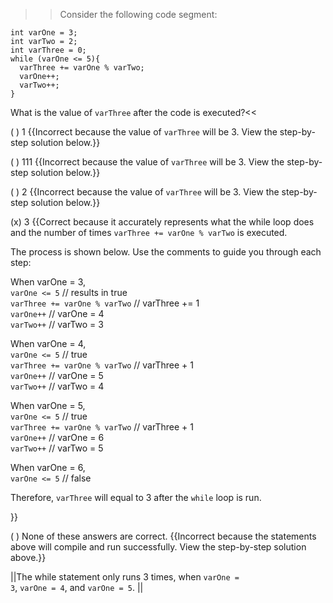 >>Consider the following code segment:

```
int varOne = 3;
int varTwo = 2;
int varThree = 0;
while (varOne <= 5){
  varThree += varOne % varTwo;
  varOne++;
  varTwo++;
}
```

What is the value of <code>varThree</code> after the code is executed?<<

( ) 1 {{Incorrect because the value of <code>varThree</code> will be 3. View the step-by-step solution below.}}

( ) 111 {{Incorrect because the value of <code>varThree</code> will be 3. View the step-by-step solution below.}}

( ) 2 {{Incorrect because the value of <code>varThree</code> will be 3. View the step-by-step solution below.}}

(x) 3 {{Correct because it accurately represents what the while loop does and the number of times <code>varThree += varOne % varTwo</code> is executed.
<p>The process is shown below. Use the comments to guide you through each step:</p>
<p>When varOne = 3,<br /><code>varOne &#60;= 5</code> // results in true<br /> <code>varThree += varOne % varTwo</code> // varThree += 1<br /> <code>varOne++</code> // varOne = 4<br /> <code>varTwo++</code> // varTwo = 3</p>
<p>When varOne = 4,<br /> <code>varOne &#60;= 5</code> // true<br /> <code>varThree += varOne % varTwo</code> // varThree + 1<br /> <code>varOne++</code> // varOne = 5<br /> <code>varTwo++</code> // varTwo = 4</p>
<p>When varOne = 5,<br /> <code>varOne &#60;= 5</code> // true<br /> <code>varThree += varOne % varTwo</code> // varThree + 1<br /> <code>varOne++</code> // varOne = 6<br /> <code>varTwo++</code> // varTwo = 5</p>
<p>When varOne = 6,<br /> <code>varOne &#60;= 5</code> // false</p>
<p>Therefore, <code>varThree</code> will equal to 3 after the <code>while</code> loop is run.</p>}}

( ) None of these answers are correct. {{Incorrect because the statements above will compile and run successfully. View the step-by-step solution above.}}

||The while statement only runs 3 times, when <code>varOne = 3</code>, <code>varOne = 4</code>, and <code>varOne = 5</code>. ||
